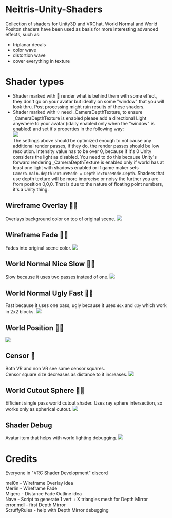 # Neitris-Unity-Shaders
Collection of shaders for Unity3D and VRChat.
World Normal and World Positon shaders have been used as basis for more interesting advanced effects, such as:
* triplanar decals
* color wave
* distortion wave
* cover everything in texture

# Shader types

* Shader marked with &#x1F6AA; render what is behind them with some effect, they don't go on your avatar but ideally on some "window" that you will look thru. Post processing might ruin results of these shaders.
* Shader marked with &#x1f4a1; need _CameraDepthTexture, to ensure _CameraDepthTexture is enabled please add a directional Light anywhere to your avatar (idally enabled only when the "window" is enabled) and set it's properties in the following way:<br>
![](https://image.prntscr.com/image/fhYPlY4QTaGga1h2lpX6Og.png)<br>
The settings above should be optimized enough to not cause any additional render passes, if they do, the render passes should be low resolution.
Intensity value has to be over 0, because if it's 0 Unity considers the light as disabled.
You need to do this because Unity's forward rendering _CameraDepthTexture is enabled only if world has at least one light with shadows enabled or if game maker sets
```Camera.main.depthTextureMode = DepthTextureMode.Depth```. Shaders that use depth texture will be more imprecise or noisy the further you are from position 0,0,0. That is due to the nature of floating point numbers, it's a Unity thing.

## Wireframe Overlay &#x1F6AA;&#x1f4a1;
Overlays background color on top of original scene.
![](https://image.prntscr.com/image/fnpAeHeITN602TKxwcOMog.png)

## Wireframe Fade &#x1F6AA;&#x1f4a1;
Fades into original scene color.
![](https://image.prntscr.com/image/e7skT9zeTdKK1sSIjC00wA.png)

## World Normal Nice Slow &#x1F6AA;&#x1f4a1;
Slow because it uses two passes instead of one.
![](https://image.prntscr.com/image/C8jEwUwwS4SfFIY2tex16A.png)

## World Normal Ugly Fast &#x1F6AA;&#x1f4a1;
Fast because it uses one pass, ugly because it uses `ddx` and `ddy` which work in 2x2 blocks.
![](https://image.prntscr.com/image/9PsypMDdRIaS1zQwKiiOYg.png)

## World Position &#x1F6AA;&#x1f4a1;
![](https://image.prntscr.com/image/v_BsMeg5SZ6yJeSOzAtjrA.png)

## Censor &#x1F6AA;
Both VR and non VR see same censor squares.<br>
Censor square size decreases as distance to it increases.
![](https://image.prntscr.com/image/bhuRrmypRT62yb8e_cDQAw.png)

## World Cutout Sphere &#x1F6AA;&#x1f4a1;
Efficient single pass world cutout shader.
Uses ray sphere intersection, so works only as spherical cutout.
![](https://image.prntscr.com/image/pk4bLielQ1W_q1WvttVWAw.png)

## Shader Debug
Avatar item that helps with world lighting debugging.
![](https://image.prntscr.com/image/foDnh17GSD_RlaBEKggG2Q.png)

# Credits
Everyone in "VRC Shader Development" discord

mel0n - Wireframe Overlay idea<br>
Merlin - Wireframe Fade<br>
Migero - Distance Fade Outline idea<br>
Nave - Script to generate 1 vert + X triangles mesh for Depth Mirror<br>
error.mdl - first Depth Mirror<br>
ScruffyRules - help with Depth Mirror debugging<br>


